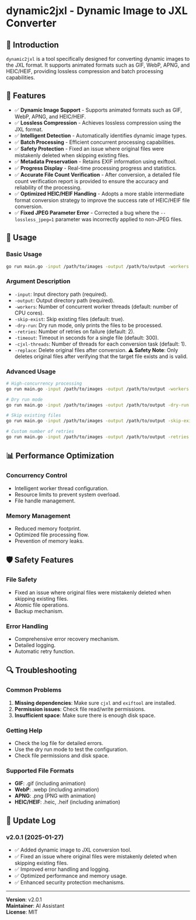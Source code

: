 # dynamic2jxl - Dynamic Image to JXL Converter

## 📖 Introduction

`dynamic2jxl` is a tool specifically designed for converting dynamic images to the JXL format. It supports animated formats such as GIF, WebP, APNG, and HEIC/HEIF, providing lossless compression and batch processing capabilities.

## 🚀 Features

- ✅ **Dynamic Image Support** - Supports animated formats such as GIF, WebP, APNG, and HEIC/HEIF.
- ✅ **Lossless Compression** - Achieves lossless compression using the JXL format.
- ✅ **Intelligent Detection** - Automatically identifies dynamic image types.
- ✅ **Batch Processing** - Efficient concurrent processing capabilities.
- ✅ **Safety Protection** - Fixed an issue where original files were mistakenly deleted when skipping existing files.
- ✅ **Metadata Preservation** - Retains EXIF information using exiftool.
- ✅ **Progress Display** - Real-time processing progress and statistics.
- ✅ **Accurate File Count Verification** - After conversion, a detailed file count verification report is provided to ensure the accuracy and reliability of the processing.
- ✅ **Optimized HEIC/HEIF Handling** - Adopts a more stable intermediate format conversion strategy to improve the success rate of HEIC/HEIF file conversion.
- ✅ **Fixed JPEG Parameter Error** - Corrected a bug where the `--lossless_jpeg=1` parameter was incorrectly applied to non-JPEG files.

## 🔧 Usage

### Basic Usage
```bash
go run main.go -input /path/to/images -output /path/to/output -workers 4
```

### Argument Description
- `-input`: Input directory path (required).
- `-output`: Output directory path (required).
- `-workers`: Number of concurrent worker threads (default: number of CPU cores).
- `-skip-exist`: Skip existing files (default: true).
- `-dry-run`: Dry run mode, only prints the files to be processed.
- `-retries`: Number of retries on failure (default: 2).
- `-timeout`: Timeout in seconds for a single file (default: 300).
- `-cjxl-threads`: Number of threads for each conversion task (default: 1).
- `-replace`: Delete original files after conversion. **⚠️ Safety Note**: Only deletes original files after verifying that the target file exists and is valid.

### Advanced Usage
```bash
# High-concurrency processing
go run main.go -input /path/to/images -output /path/to/output -workers 8

# Dry run mode
go run main.go -input /path/to/images -output /path/to/output -dry-run

# Skip existing files
go run main.go -input /path/to/images -output /path/to/output -skip-exist

# Custom number of retries
go run main.go -input /path/to/images -output /path/to/output -retries 3 -timeout 600
```

## 📊 Performance Optimization

### Concurrency Control
- Intelligent worker thread configuration.
- Resource limits to prevent system overload.
- File handle management.

### Memory Management
- Reduced memory footprint.
- Optimized file processing flow.
- Prevention of memory leaks.

## 🛡️ Safety Features

### File Safety
- Fixed an issue where original files were mistakenly deleted when skipping existing files.
- Atomic file operations.
- Backup mechanism.

### Error Handling
- Comprehensive error recovery mechanism.
- Detailed logging.
- Automatic retry function.

## 🔍 Troubleshooting

### Common Problems
1. **Missing dependencies**: Make sure `cjxl` and `exiftool` are installed.
2. **Permission issues**: Check file read/write permissions.
3. **Insufficient space**: Make sure there is enough disk space.

### Getting Help
- Check the log file for detailed errors.
- Use the dry run mode to test the configuration.
- Check file permissions and disk space.

### Supported File Formats

- **GIF**: .gif (including animation)
- **WebP**: .webp (including animation)
- **APNG**: .png (PNG with animation)
- **HEIC/HEIF**: .heic, .heif (including animation)

## 📝 Update Log

### v2.0.1 (2025-01-27)
- ✅ Added dynamic image to JXL conversion tool.
- ✅ Fixed an issue where original files were mistakenly deleted when skipping existing files.
- ✅ Improved error handling and logging.
- ✅ Optimized performance and memory usage.
- ✅ Enhanced security protection mechanisms.

---

**Version**: v2.0.1  
**Maintainer**: AI Assistant  
**License**: MIT
